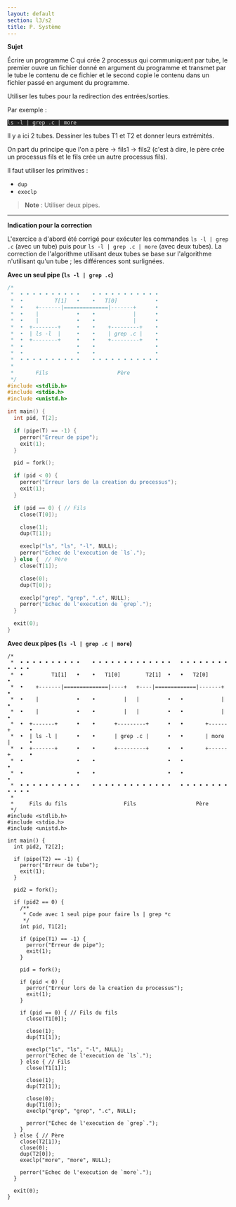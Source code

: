 ```yaml
---
layout: default
section: l3/s2
title: P. Système
---
```


**Sujet**

Écrire un  programme C qui crée 2 processus qui communiquent par tube, le premier
ouvre un fichier donné en argument du programme et transmet par le tube le contenu
de ce fichier et le second copie le contenu dans un fichier passé en argument du
programme.

Utiliser les tubes pour la redirection des entrées/sorties.

Par exemple :

<pre style="background: #222; color: #ddd"><code>ls -l | grep .c | more</code></pre>

Il y a ici 2 tubes. Dessiner les tubes T1 et T2 et donner leurs extrémités.

On part du principe que l'on a père -> fils1 -> fils2 (c'est à dire, le père
crée un processus fils et le fils crée un autre processus fils).

Il faut utiliser les primitives :

* `dup`
* `execlp`

> **Note** : Utiliser deux pipes.

-------------------------------------------------------------------------------

**Indication pour la correction**

L'exercice a d'abord été corrigé pour exécuter les commandes `ls -l | grep .c` (avec un tube) puis pour `ls -l | grep .c | more` (avec deux tubes). La correction de l'algorithme utilisant deux tubes se base sur l'algorithme n'utilisant qu'un tube ; les différences sont surlignées.

**Avec un seul pipe (`ls -l | grep .c`)**

~~~c
/*
 *  • • • • • • • • • •    • • • • • • • • • • •
 *  •          T[1]   •    •   T[0]            •
 *  •    +-------|==============|-------+      •
 *  •    |            •    •            |      •
 *  •    |            •    •            |      •
 *  •  +--------+     •    •    +---------+    •
 *  •  | ls -l  |     •    •    | grep .c |    •
 *  •  +--------+     •    •    +---------+    •
 *  •                 •    •                   •
 *  •                 •    •                   •
 *  • • • • • • • • • •    • • • • • • • • • • •
 *
 *       Fils                      Père
 */
#include <stdlib.h>
#include <stdio.h>
#include <unistd.h>

int main() {
  int pid, T[2];

  if (pipe(T) == -1) {
    perror("Erreur de pipe");
    exit(1);
  }

  pid = fork();

  if (pid < 0) {
    perror("Erreur lors de la creation du processus");
    exit(1);
  }

  if (pid == 0) { // Fils
    close(T[0]);

    close(1);
    dup(T[1]);

    execlp("ls", "ls", "-l", NULL);
    perror("Echec de l'execution de `ls`.");
  } else {  // Père
    close(T[1]);

    close(0);
    dup(T[0]);

    execlp("grep", "grep", ".c", NULL);
    perror("Echec de l'execution de `grep`.");
  }

  exit(0);
}
~~~

**Avec deux pipes (`ls -l | grep .c | more`)**

~~~c?21,23..26,28,30,59,60,68..75
/*
 *  • • • • • • • • • •    • • • • • • • • • • • • •   • • • • • • • • • • • •
 *  •         T1[1]   •    •   T1[0]        T2[1]  •   •   T2[0]             •
 *  •    +-------|==============|----+   +----|=============|-------+        •
 *  •    |            •    •         |   |         •   •            |        •
 *  •    |            •    •         |   |         •   •            |        •
 *  •  +-------+      •    •      +---------+      •   •       +------+      •
 *  •  | ls -l |      •    •      | grep .c |      •   •       | more |      •
 *  •  +-------+      •    •      +---------+      •   •       +------+      •
 *  •                 •    •                       •   •                     •
 *  •                 •    •                       •   •                     •
 *  • • • • • • • • • •    • • • • • • • • • • • • •   • • • • • • • • • • • •
 *
 *     Fils du fils                  Fils                   Père
 */
#include <stdlib.h>
#include <stdio.h>
#include <unistd.h>

int main() {
  int pid2, T2[2];

  if (pipe(T2) == -1) {
    perror("Erreur de tube");
    exit(1);
  }

  pid2 = fork();

  if (pid2 == 0) {
    /**
     * Code avec 1 seul pipe pour faire ls | grep *c
     */
    int pid, T1[2];

    if (pipe(T1) == -1) {
      perror("Erreur de pipe");
      exit(1);
    }

    pid = fork();

    if (pid < 0) {
      perror("Erreur lors de la creation du processus");
      exit(1);
    }

    if (pid == 0) { // Fils du fils
      close(T1[0]);

      close(1);
      dup(T1[1]);

      execlp("ls", "ls", "-l", NULL);
      perror("Echec de l'execution de `ls`.");
    } else { // Fils
      close(T1[1]);

      close(1);
      dup(T2[1]);

      close(0);
      dup(T1[0]);
      execlp("grep", "grep", ".c", NULL);

      perror("Echec de l'execution de `grep`.");
    }
  } else { // Père
    close(T2[1]);
    close(0);
    dup(T2[0]);
    execlp("more", "more", NULL);

    perror("Echec de l'execution de `more`.");
  }

  exit(0);
}
~~~
